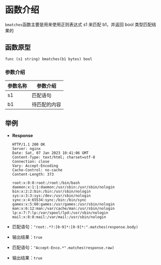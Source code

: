 # 函数介绍

`bmatches`函数主要是用来使用正则表达式 s1 来匹配 b1，并返回 bool 类型匹配结果的

## 函数原型

`func (s1 string) bmatches(b1 bytes) bool`

### 参数介绍

| 参数名称 | 参数介绍   |
|------|--------|
| s1   | 匹配语句   |
| b1   | 待匹配的内容 |

## 举例

- **Response**

  ```HTTP
  HTTP/1.1 200 OK
  Server: nginx
  Date: Sat, 07 Jan 2023 10:41:06 GMT
  Content-Type: text/html; charset=utf-8
  Connection: close
  Vary: Accept-Encoding
  Cache-Control: no-cache
  Content-Length: 373
  
  root:x:0:0:root:/root:/bin/bash
  daemon:x:1:1:daemon:/usr/sbin:/usr/sbin/nologin
  bin:x:2:2:bin:/bin:/usr/sbin/nologin
  sys:x:3:3:sys:/dev:/usr/sbin/nologin
  sync:x:4:65534:sync:/bin:/bin/sync
  games:x:5:60:games:/usr/games:/usr/sbin/nologin
  man:x:6:12:man:/var/cache/man:/usr/sbin/nologin
  lp:x:7:7:lp:/var/spool/lpd:/usr/sbin/nologin
  mail:x:8:8:mail:/var/mail:/usr/sbin/nologin
  ```
- 匹配语句：`"root:.*?:[0-9]*:[0-9]*:".matches(response.body)`
- 输出结果：`true`

- 匹配语句：`"Accept-Enco.*".matches(response.raw)`
- 输出结果：`true`